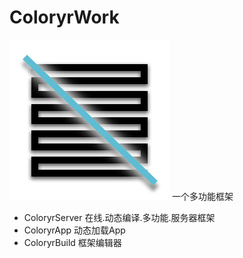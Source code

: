 # ColoryrWork
![ico](/ColoryrWork.png)
一个多功能框架  
- ColoryrServer 在线.动态编译.多功能.服务器框架
- ColoryrApp 动态加载App
- ColoryrBuild 框架编辑器
